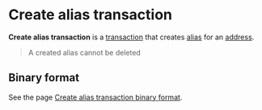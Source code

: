 # Create alias transaction

**Create alias transaction** is a [transaction](/en/blockchain/transaction) that creates [alias](/en/blockchain/account/alias) for an [address](/en/blockchain/account/address).

> A created alias cannot be deleted

## Binary format

See the page [Create alias transaction binary format](/en/blockchain/binary-format/transaction-binary-format/alias-transaction-binary-format).
